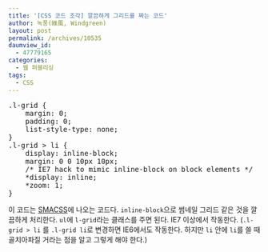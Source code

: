 ```yaml
---
title: '[CSS 코드 조각] 깔끔하게 그리드를 짜는 코드'
author: 녹풍(綠風, Windgreen)
layout: post
permalink: /archives/10535
daumview_id:
  - 47779165
categories:
  - 웹 퍼블리싱
tags:
  - CSS
---
```

<pre>.l-grid {
    margin: 0;
    padding: 0;
    list-style-type: none;
}
.l-grid &gt; li {
    display: inline-block;
    margin: 0 0 10px 10px;
    /* IE7 hack to mimic inline-block on block elements */
    *display: inline;
    *zoom: 1; 
}</pre>

이 코드는 [SMACSS][1]에 나오는 코드다. `inline-block`으로 썸네일 그리드 같은 것을 깔끔하게 처리한다. `ul`에 `l-grid`라는 클래스를 주면 된다. IE7 이상에서 작동한다. (`.l-grid > li` 를 `.l-grid li`로 변경하면 IE6에서도 작동한다. 하지만 `li` 안에 `li`를 쓸 때 골치아파질 거라는 점을 알고 그렇게 해야 한다.)

 [1]: http://smacss.com/